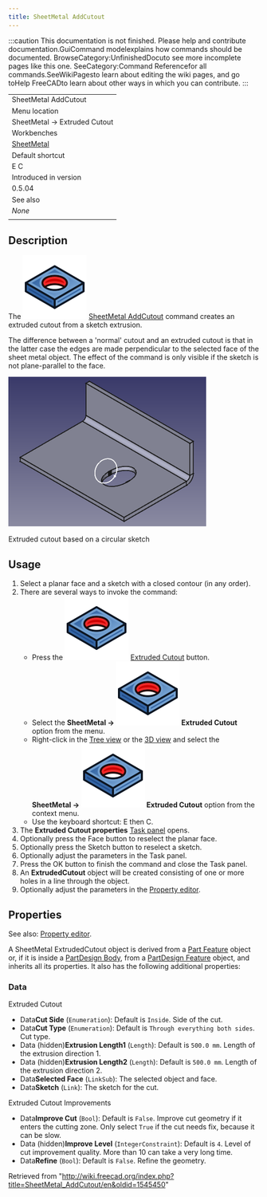 ```yaml
---
title: SheetMetal AddCutout
---
```


:::caution
This documentation is not finished. Please help and contribute documentation.GuiCommand modelexplains how commands should be documented. BrowseCategory:UnfinishedDocuto see more incomplete pages like this one. SeeCategory:Command Referencefor all commands.SeeWikiPagesto learn about editing the wiki pages, and go toHelp FreeCADto learn about other ways in which you can contribute.
:::

|                                                            |
| ---------------------------------------------------------- |
| SheetMetal AddCutout                                       |
| Menu location                                              |
| SheetMetal → Extruded Cutout                               |
| Workbenches                                                |
| [SheetMetal](/SheetMetal_Workbench "SheetMetal Workbench") |
| Default shortcut                                           |
| E C                                                        |
| Introduced in version                                      |
| 0.5.04                                                     |
| See also                                                   |
| _None_                                                     |
|                                                            |

## Description

The ![](/src/assets/images/SheetMetal_AddCutout.svg) [SheetMetal AddCutout](/SheetMetal_AddCutout "SheetMetal AddCutout") command creates an extruded cutout from a sketch extrusion.

The difference between a 'normal' cutout and an extruded cutout is that in the latter case the edges are made perpendicular to the selected face of the sheet metal object. The effect of the command is only visible if the sketch is not plane-parallel to the face.

![](/src/assets/images/SheetMetal_AddCutout_Example.png)

Extruded cutout based on a circular sketch

## Usage

1. Select a planar face and a sketch with a closed contour (in any order).
2. There are several ways to invoke the command:
   - Press the ![](/src/assets/images/SheetMetal_AddCutout.svg) [Extruded Cutout](/SheetMetal_AddCutout "SheetMetal AddCutout") button.
   - Select the **SheetMetal → ![](/src/assets/images/SheetMetal_AddCutout.svg) Extruded Cutout** option from the menu.
   - Right-click in the [Tree view](/Tree_view "Tree view") or the [3D view](/3D_view "3D view") and select the **SheetMetal → ![](/src/assets/images/SheetMetal_AddCutout.svg) Extruded Cutout** option from the context menu.
   - Use the keyboard shortcut: E then C.
3. The **Extruded Cutout properties** [Task panel](/Task_panel "Task panel") opens.
4. Optionally press the Face button to reselect the planar face.
5. Optionally press the Sketch button to reselect a sketch.
6. Optionally adjust the parameters in the Task panel.
7. Press the OK button to finish the command and close the Task panel.
8. An **ExtrudedCutout** object will be created consisting of one or more holes in a line through the object.
9. Optionally adjust the parameters in the [Property editor](/Property_editor "Property editor").

## Properties

See also: [Property editor](/Property_editor "Property editor").

A SheetMetal ExtrudedCutout object is derived from a [Part Feature](/Part_Feature "Part Feature") object or, if it is inside a [PartDesign Body](/PartDesign_Body "PartDesign Body"), from a [PartDesign Feature](/PartDesign_Feature "PartDesign Feature") object, and inherits all its properties. It also has the following additional properties:

### Data

Extruded Cutout

- Data**Cut Side** (`Enumeration`): Default is `Inside`. Side of the cut.
- Data**Cut Type** (`Enumeration`): Default is `Through everything both sides`. Cut type.
- Data (hidden)**Extrusion Length1** (`Length`): Default is `500.0 mm`. Length of the extrusion direction 1.
- Data (hidden)**Extrusion Length2** (`Length`): Default is `500.0 mm`. Length of the extrusion direction 2.
- Data**Selected Face** (`LinkSub`): The selected object and face.
- Data**Sketch** (`Link`): The sketch for the cut.

Extruded Cutout Improvements

- Data**Improve Cut** (`Bool`): Default is `False`. Improve cut geometry if it enters the cutting zone. Only select `True` if the cut needs fix, because it can be slow.
- Data (hidden)**Improve Level** (`IntegerConstraint`): Default is `4`. Level of cut improvement quality. More than 10 can take a very long time.
- Data**Refine** (`Bool`): Default is `False`. Refine the geometry.

Retrieved from "<http://wiki.freecad.org/index.php?title=SheetMetal_AddCutout/en&oldid=1545450>"
